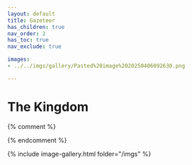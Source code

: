 ```yaml
---
layout: default
title: Gazeteer
has_children: true
nav_order: 2
has_toc: true
nav_exclude: true

images:
- ../../imgs/gallery/Pasted%20image%2020250406092630.png

---
```


# The Kingdom


{% comment %}

{% endcomment %}

{% include image-gallery.html folder="/imgs" %}
